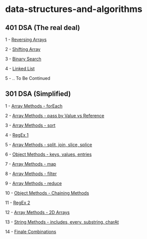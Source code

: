 # data-structures-and-algorithms

## 401 DSA (The real deal)
1 - [Reversing Arrays](challenges/arrayReverse)

2 - [Shifting Array](challenges/arrayShift)

3 - [Binary Search](challenges/arrayBinarySearch)

4 - [Linked List](challenges/linkedList)

 5 - .. To Be Continued

## 301 DSA (Simplified)
1 - [Array Methods - forEach](code-challenges/for-each)

2 - [Array Methods - pass by Value vs Reference](code-challenges/value-vs-reference)

3 - [Array Methods - sort](code-challenges/sort)

4 - [RegEx 1](code-challenges/regular-expressions-part1)

5 - [Array Methods - split, join, slice, splice](code-challenges/arrayReverse)

6 - [Object Methods - keys, values, entries](code-challenges/object-methods)

7 - [Array Methods - map](code-challenges/arr-map)

8 - [Array Methods - filter](code-challenges/arr-filter)

9 - [Array Methods - reduce](code-challenges/arr-reduce)

10 - [Object Methods - Chaining Methods](code-challenges/object-method-chaining)

11 - [RegEx 2](code-challenges/regular-expressions-part2)

12 - [Array Methods - 2D Arrays](code-challenges/arr-2d)

13 - [String Methods - includes, every, substring, charAt](code-challenges/str-methods)

14 - [Finale Combinations](code-challenges/all-methods)
